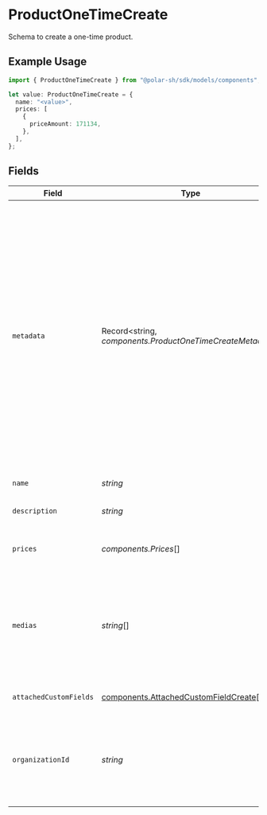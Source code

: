 # ProductOneTimeCreate

Schema to create a one-time product.

## Example Usage

```typescript
import { ProductOneTimeCreate } from "@polar-sh/sdk/models/components";

let value: ProductOneTimeCreate = {
  name: "<value>",
  prices: [
    {
      priceAmount: 171134,
    },
  ],
};
```

## Fields

| Field                                                                                                                                                                                                                                                                                                   | Type                                                                                                                                                                                                                                                                                                    | Required                                                                                                                                                                                                                                                                                                | Description                                                                                                                                                                                                                                                                                             |
| ------------------------------------------------------------------------------------------------------------------------------------------------------------------------------------------------------------------------------------------------------------------------------------------------------- | ------------------------------------------------------------------------------------------------------------------------------------------------------------------------------------------------------------------------------------------------------------------------------------------------------- | ------------------------------------------------------------------------------------------------------------------------------------------------------------------------------------------------------------------------------------------------------------------------------------------------------- | ------------------------------------------------------------------------------------------------------------------------------------------------------------------------------------------------------------------------------------------------------------------------------------------------------- |
| `metadata`                                                                                                                                                                                                                                                                                              | Record<string, *components.ProductOneTimeCreateMetadata*>                                                                                                                                                                                                                                               | :heavy_minus_sign:                                                                                                                                                                                                                                                                                      | Key-value object allowing you to store additional information.<br/><br/>The key must be a string with a maximum length of **40 characters**.<br/>The value must be either:<br/>    * A string with a maximum length of **500 characters**<br/>    * An integer<br/>    * A boolean<br/><br/>You can store up to **50 key-value pairs**. |
| `name`                                                                                                                                                                                                                                                                                                  | *string*                                                                                                                                                                                                                                                                                                | :heavy_check_mark:                                                                                                                                                                                                                                                                                      | The name of the product.                                                                                                                                                                                                                                                                                |
| `description`                                                                                                                                                                                                                                                                                           | *string*                                                                                                                                                                                                                                                                                                | :heavy_minus_sign:                                                                                                                                                                                                                                                                                      | The description of the product.                                                                                                                                                                                                                                                                         |
| `prices`                                                                                                                                                                                                                                                                                                | *components.Prices*[]                                                                                                                                                                                                                                                                                   | :heavy_check_mark:                                                                                                                                                                                                                                                                                      | List of available prices for this product.                                                                                                                                                                                                                                                              |
| `medias`                                                                                                                                                                                                                                                                                                | *string*[]                                                                                                                                                                                                                                                                                              | :heavy_minus_sign:                                                                                                                                                                                                                                                                                      | List of file IDs. Each one must be on the same organization as the product, of type `product_media` and correctly uploaded.                                                                                                                                                                             |
| `attachedCustomFields`                                                                                                                                                                                                                                                                                  | [components.AttachedCustomFieldCreate](../../models/components/attachedcustomfieldcreate.md)[]                                                                                                                                                                                                          | :heavy_minus_sign:                                                                                                                                                                                                                                                                                      | List of custom fields to attach.                                                                                                                                                                                                                                                                        |
| `organizationId`                                                                                                                                                                                                                                                                                        | *string*                                                                                                                                                                                                                                                                                                | :heavy_minus_sign:                                                                                                                                                                                                                                                                                      | The ID of the organization owning the product. **Required unless you use an organization token.**                                                                                                                                                                                                       |
